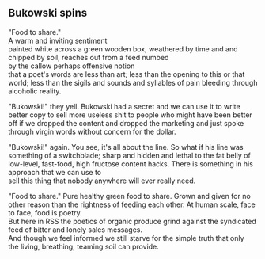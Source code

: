 ## Bukowski spins  
"Food to share."  
A warm and inviting sentiment  
painted white across a green wooden 
box, weathered by time and and chipped by 
soil, reaches out from a feed numbed  
by the callow perhaps offensive notion  
that a poet's words are less than art;
less than the opening to this or that world;
less than the sigils and sounds and syllables
of pain bleeding through alcoholic reality.

"Bukowski!" they yell. 
Bukowski had a secret and we can use
it to write better copy to sell more
useless shit to people who might have
been better off if we dropped the content
and dropped the marketing and just spoke
through virgin words without concern for the dollar.

"Bukowski!" again.
You see, it's all about the line.
So what if his line was something of a switchblade;
sharp and hidden and lethal to the fat belly of
low-level, fast-food, high fructose content hacks.
There is something in his approach that we can use to  
sell this thing that nobody anywhere will ever really need. 

"Food to share."
Pure healthy green food to share.
Grown and given for no other reason 
than the rightness of feeding each other.
At human scale, face to face, food is poetry.   
But here in RSS the poetics of organic 
produce grind against the syndicated feed 
of bitter and lonely sales messages.  
And though we feel informed we still
starve for the simple truth that only  
the living, breathing, teaming soil can provide.  